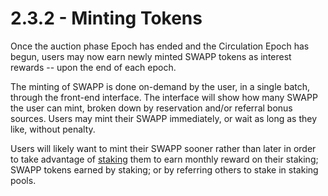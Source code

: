 # 2.3.2 - Minting Tokens

Once the auction phase Epoch has ended and the Circulation Epoch has begun, users may now earn newly minted SWAPP tokens as interest rewards -- upon the end of each epoch.

The minting of SWAPP is done on-demand by the user, in a single batch, through the front-end interface. The interface will show how many SWAPP the user can mint, broken down by reservation and/or referral bonus sources. Users may mint their SWAPP immediately, or wait as long as they like, without penalty.

Users will likely want to mint their SWAPP sooner rather than later in order to take advantage of [staking](staking.md) them to earn monthly reward on their staking; SWAPP tokens earned by staking; or by referring others to stake in staking pools.

